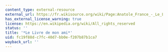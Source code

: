 ```yaml
---
content_type: external-resource
external_url: https://fr.wikisource.org/wiki/Page:Anatole_France_-_Le_Livre_de_mon_ami.djvu/43
has_external_license_warning: true
license: https://en.wikipedia.org/wiki/All_rights_reserved
status: ''
title: '*Le Livre de mon ami*'
uid: fc19f88d-c7fc-40d7-bb0e-f207b87b1ca7
wayback_url: ''
---
```

